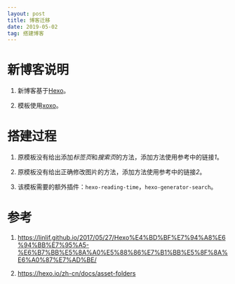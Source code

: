 ```yaml
---
layout: post
title: 博客迁移
date: 2019-05-02
tag: 搭建博客
---
```


# 新博客说明

1. 新博客基于[Hexo](https://hexo.io/zh-cn/)。

2. 模板使用[xoxo](https://github.com/KevinOfNeu/hexo-theme-xoxo)。


# 搭建过程

1. 原模板没有给出添加*标签页*和*搜索页*的方法，添加方法使用参考中的链接*1*。

2. 原模板没有给出正确修改图片的方法，添加方法使用参考中的链接*2*。

2. 该模板需要的额外插件：`hexo-reading-time`，`hexo-generator-search`。

# 参考

1. https://linlif.github.io/2017/05/27/Hexo%E4%BD%BF%E7%94%A8%E6%94%BB%E7%95%A5-%E6%B7%BB%E5%8A%A0%E5%88%86%E7%B1%BB%E5%8F%8A%E6%A0%87%E7%AD%BE/

2. https://hexo.io/zh-cn/docs/asset-folders
